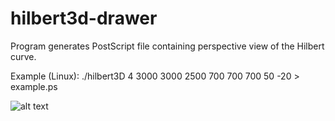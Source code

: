 # hilbert3d-drawer  


Program generates PostScript file containing perspective view of the Hilbert curve.  


Example (Linux): ./hilbert3D 4 3000 3000 2500 700 700 700 50 -20 > example.ps

![alt text](https://github.com/staffik/hilbert3d-drawer/blob/master/hilbert3d%20screenshot.png)
